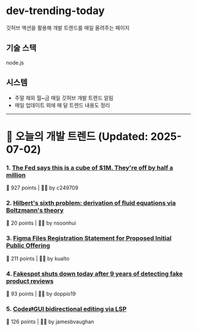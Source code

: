 # dev-trending-today
깃허브 액션을 활용해 개발 트렌드를 매일 올려주는 페이지

## 기술 스택
node.js
## 시스템
- 주말 제외 월~금 매일 깃허브 개발 트렌드 알림
- 매일 업데이트 외에 매 달 트렌드 내용도 정리
---

# 📰 오늘의 개발 트렌드 (Updated: 2025-07-02)

### 1. [The Fed says this is a cube of $1M. They're off by half a million](https://calvin.sh/blog/fed-lie/)
💬 927 points | 🧑‍💻 by c249709

### 2. [Hilbert's sixth problem: derivation of fluid equations via Boltzmann's theory](https://arxiv.org/abs/2503.01800)
💬 20 points | 🧑‍💻 by nsoonhui

### 3. [Figma Files Registration Statement for Proposed Initial Public Offering](https://www.figma.com/blog/s1-public/)
💬 211 points | 🧑‍💻 by kualto

### 4. [Fakespot shuts down today after 9 years of detecting fake product reviews](https://blog.truestar.pro/fakespot-shuts-down/)
💬 93 points | 🧑‍💻 by doppio19

### 5. [Code⇄GUI bidirectional editing via LSP](https://jamesbvaughan.com/bidirectional-editing/)
💬 126 points | 🧑‍💻 by jamesbvaughan

